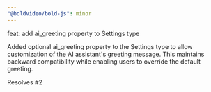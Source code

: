 ```yaml
---
"@boldvideo/bold-js": minor
---
```


feat: add ai_greeting property to Settings type

Added optional ai_greeting property to the Settings type to allow customization of the AI assistant's greeting message. This maintains backward compatibility while enabling users to override the default greeting.

Resolves #2

